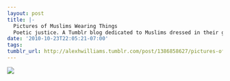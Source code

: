 ```yaml
---
layout: post
title: |-
  Pictures of Muslims Wearing Things
  Poetic justice. A Tumblr blog dedicated to Muslims dressed in their garb.
date: '2010-10-23T22:05:21-07:00'
tags: 
tumblr_url: http://alexhwilliams.tumblr.com/post/1386858627/pictures-of-muslims-wearing-things-poetic
---
```

<img src="http://24.media.tumblr.com/tumblr_las3gysnHG1qz5a5ao1_500.jpg"/>
